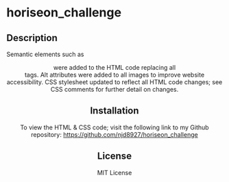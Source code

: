 # horiseon_challenge

## Description

Semantic elements such as <header> <footer> <main> <section> <article> were added to the HTML code replacing all <div> tags. Alt attributes were added to all images to improve website accessibility. CSS stylesheet updated to reflect all HTML code changes; see CSS comments for further detail on changes.

## Installation

To view the HTML & CSS code; visit the following link to my Github repository: https://github.com/njd8927/horiseon_challenge

## License

MIT License